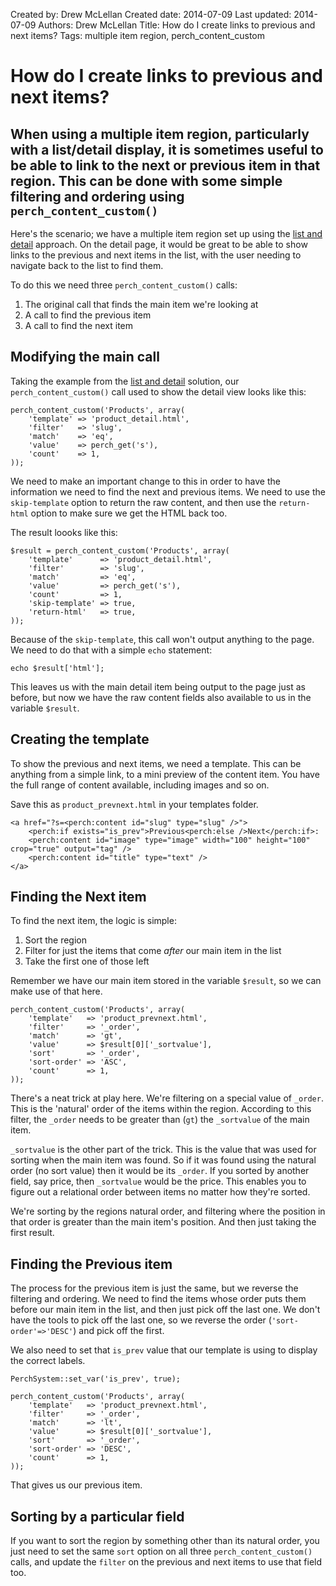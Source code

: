 Created by: Drew McLellan
Created date: 2014-07-09
Last updated: 2014-07-09
Authors: Drew McLellan
Title: How do I create links to previous and next items?
Tags: multiple item region, perch_content_custom

# How do I create links to previous and next items?

## When using a multiple item region, particularly with a list/detail display, it is sometimes useful to be able to link to the next or previous item in that region. This can be done with some simple filtering and ordering using `perch_content_custom()`

Here's the scenario; we have a multiple item region set up using the [list and detail](/architecture/how-do-i-create-list-detail-pages) approach. On the detail page, it would be great to be able to show links to the previous and next items in the list, with the user needing to navigate back to the list to find them.

To do this we need three `perch_content_custom()` calls:

1. The original call that finds the main item we're looking at
2. A call to find the previous item
3. A call to find the next item

## Modifying the main call

Taking the example from the [list and detail](/architecture/how-do-i-create-list-detail-pages) solution, our `perch_content_custom()` call used to show the detail view looks like this:

~~~
perch_content_custom('Products', array(
    'template' => 'product_detail.html',
    'filter'   => 'slug',
    'match'    => 'eq',
    'value'    => perch_get('s'),
    'count'    => 1,
));
~~~

We need to make an important change to this in order to have the information we need to find the next and previous items. We need to use the `skip-template` option to return the raw content, and then use the `return-html` option to make sure we get the HTML back too.

The result loooks like this:

~~~
$result = perch_content_custom('Products', array(
    'template'      => 'product_detail.html',
    'filter'        => 'slug',
    'match'         => 'eq',
    'value'         => perch_get('s'),
    'count'         => 1,
    'skip-template' => true,
    'return-html'   => true,
));
~~~

Because of the `skip-template`, this call won't output anything to the page. We need to do that with a simple `echo` statement:

~~~
echo $result['html'];
~~~

This leaves us with the main detail item being output to the page just as before, but now we have the raw content fields also available to us in the variable `$result`.

## Creating the template

To show the previous and next items, we need a template. This can be anything from a simple link, to a mini preview of the content item. You have the full range of content available, including images and so on.

Save this as `product_prevnext.html` in your templates folder.

~~~
<a href="?s=<perch:content id="slug" type="slug" />">
    <perch:if exists="is_prev">Previous<perch:else />Next</perch:if>:
    <perch:content id="image" type="image" width="100" height="100" crop="true" output="tag" />
    <perch:content id="title" type="text" />
</a>
~~~

## Finding the Next item

To find the next item, the logic is simple:

1. Sort the region
2. Filter for just the items that come _after_ our main item in the list
3. Take the first one of those left

Remember we have our main item stored in the variable `$result`, so we can make use of that here.

~~~
perch_content_custom('Products', array(
    'template'   => 'product_prevnext.html',
    'filter'     => '_order',
    'match'      => 'gt',
    'value'      => $result[0]['_sortvalue'],
    'sort'       => '_order',
    'sort-order' => 'ASC',
    'count'      => 1,
));
~~~

There's a neat trick at play here. We're filtering on a special value of `_order`. This is the 'natural' order of the items within the region. According to this filter, the `_order` needs to be greater than (`gt`) the `_sortvalue` of the main item.

`_sortvalue` is the other part of the trick. This is the value that was used for sorting when the main item was found. So if it was found using the natural order (no sort value) then it would be its `_order`. If you sorted by another field, say price, then `_sortvalue` would be the price. This enables you to figure out a relational order between items no matter how they're sorted.

We're sorting by the regions natural order, and filtering where the position in that order is greater than the main item's position. And then just taking the first result.

## Finding the Previous item

The process for the previous item is just the same, but we reverse the filtering and ordering. We need to find the items whose order puts them before our main item in the list, and then just pick off the last one. We don't have the tools to pick off the last one, so we reverse the order (`'sort-order'=>'DESC'`) and pick off the first.

We also need to set that `is_prev` value that our template is using to display the correct labels.

~~~
PerchSystem::set_var('is_prev', true);

perch_content_custom('Products', array(
    'template'   => 'product_prevnext.html',
    'filter'     => '_order',
    'match'      => 'lt',
    'value'      => $result[0]['_sortvalue'],
    'sort'       => '_order',
    'sort-order' => 'DESC',
    'count'      => 1,
));
~~~

That gives us our previous item.

## Sorting by a particular field

If you want to sort the region by something other than its natural order, you just need to set the same `sort` option on all three `perch_content_custom()` calls, and update the `filter` on the previous and next items to use that field too.